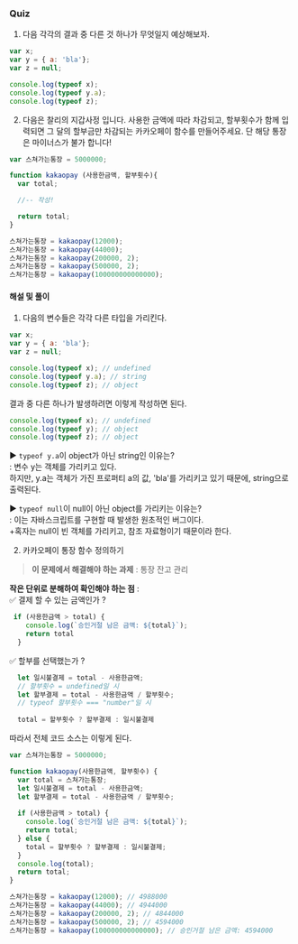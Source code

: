 ### Quiz 

1. 다음 각각의 결과 중 다른 것 하나가 무엇일지 예상해보자.

```javascript
var x;
var y = { a: 'bla'};
var z = null;

console.log(typeof x);
console.log(typeof y.a);
console.log(typeof z);
```

2. 다음은 찰리의 지갑사정 입니다. 사용한 금액에 따라 차감되고, 할부횟수가 함께 입력되면 그 달의 할부금만 차감되는 카카오페이 함수를 만들어주세요. 단 해당 통장은 마이너스가 불가 합니다!

```javascript
var 스쳐가는통장 = 5000000;

function kakaopay (사용한금액, 할부횟수){
  var total;

  //-- 작성!

  return total;
}

스쳐가는통장 = kakaopay(12000);
스쳐가는통장 = kakaopay(44000);
스쳐가는통장 = kakaopay(200000, 2);
스쳐가는통장 = kakaopay(500000, 2);
스쳐가는통장 = kakaopay(100000000000000);
```

#### 해설 및 풀이

1. 다음의 변수들은 각각 다른 타입을 가리킨다.

```javascript
var x;
var y = { a: 'bla'};
var z = null;

console.log(typeof x); // undefined
console.log(typeof y.a); // string
console.log(typeof z); // object
```

결과 중 다른 하나가 발생하려면 이렇게 작성하면 된다.
```js
console.log(typeof x); // undefined
console.log(typeof y); // object
console.log(typeof z); // object
```
▶ `typeof y.a`이 object가 아닌 string인 이유는?</br>
 : 변수 y는 객체를 가리키고 있다.</br> 하지만, y.a는 객체가 가진 프로퍼티 a의 값, 'bla'를 가리키고 있기 때문에, string으로 출력된다.

▶ `typeof null`이 null이 아닌 object를 가리키는 이유는?</br>
 : 이는 자바스크립트를 구현할 때 발생한 원초적인 버그이다. </br>
 +혹자는 null이 빈 객체를 가리키고, 참조 자료형이기 때문이라 한다.</br>
 
2. 카카오페이 통장 함수 정의하기

> **이 문제에서 해결해야 하는 과제** : 통장 잔고 관리

**작은 단위로 분해하여 확인해야 하는 점** : </br>
✅ 결제 할 수 있는 금액인가 ?</br>
```js
 if (사용한금액 > total) {
    console.log(`승인거절 남은 금액: ${total}`);
    return total
  } 
```
✅ 할부를 선택했는가 ? </br>

```js
  let 일시불결제 = total - 사용한금액; 
  // 할부횟수 = undefined일 시
  let 할부결제 = total - 사용한금액 / 할부횟수; 
  // typeof 할부횟수 === "number"일 시
  
  total = 할부횟수 ? 할부결제 : 일시불결제
```

따라서 전체 코드 소스는 이렇게 된다.

```js
var 스쳐가는통장 = 5000000;

function kakaopay(사용한금액, 할부횟수) {
  var total = 스쳐가는통장;
  let 일시불결제 = total - 사용한금액;
  let 할부결제 = total - 사용한금액 / 할부횟수;
  
  if (사용한금액 > total) {
    console.log(`승인거절 남은 금액: ${total}`);
    return total;
  } else {
    total = 할부횟수 ? 할부결제 : 일시불결제;
  }
  console.log(total);
  return total;
}

스쳐가는통장 = kakaopay(12000); // 4988000
스쳐가는통장 = kakaopay(44000); // 4944000
스쳐가는통장 = kakaopay(200000, 2); // 4844000
스쳐가는통장 = kakaopay(500000, 2); // 4594000
스쳐가는통장 = kakaopay(100000000000000); // 승인거절 남은 금액: 4594000
```

